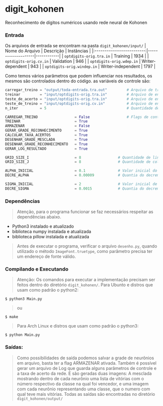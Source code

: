 # digit_kohonen
Reconhecimento de dígitos numéricos usando rede neural de Kohonen

### Entrada
Os arquivos de entrada se encontram na pasta `digit_kohonen/input/`
|     Nome do Arquivo        | Descrição          | Instâncias |
|:--------------------------:|--------------------|------------|
| `optdigits-orig.tra.in`    | Training           | 1934       |
| `optdigits-orig.cv.in`     | Validation         | 946        |
| `optdigits-orig.wdep.in`   | Writer-dependent   | 943        |
| `optdigits-orig.windep.in` | Writer-independent | 1797       |

Como temos vários parâmetros que podem influenciar nos resultados, os mesmos são controlados dentro do código.
as variáveis de controle são:
```python
carregar_treino = "output/toda-entrada.tra.out"         # Arquivo de treino armazenado anteriormente
treinar         = "input/optdigits-orig.tra.in"         # Arquivo de entrada para treinar
teste_de_acerto = "input/optdigits-orig.tra.in"         # Arquivo de entrada para testar taxa de acerto
teste_de_treino = "input/optdigits-orig.cv.in"          # Arquivo de entrada gerar a grade de reconhecimento
n_iter          = 5                                     # Quantidade de iterações de treino

CARREGAR_TREINO                 = False                 # Flags de controle
TREINAR                         = True
ARMAZENAR                       = False
GERAR_GRADE_RECONHECIMENTO      = True
CALCULAR_TAXA_ACERTOS           = True
DESENHAR_GRADE_MESCLADA         = True
DESENHAR_GRADE_RECONHECIMENTO   = True
GERAR_LOG_RESULTADO             = True

GRID_SIZE_I                     = 8                 # Quantidade de linhas na grade de neurônios
GRID_SIZE_J                     = 8                 # Quantidade de colunas no arquivo de entrada

ALPHA_INICIAL                   = 0.1               # Valor inicial do alpha
DECRE_ALPHA                     = 0.00009           # Quantia do decremento alpha por época

SIGMA_INICIAL                   = 2                 # Valor inicial de sigma
DECRE_SIGMA                     = 0.0015            # Quantia do decremento de sigma por época
```
### Dependências
> Atenção, para o programa funcionar se faz necessários respeitar as dependências abaixo.
* Python3 instalado e atualizado
* biblioteca numpy instalada e atualizada
* biblioteca pillow instalada e atualizada
>Antes de executar o programa, verificar o arquivo `desenho.py`, quando utilizado o método `ImageFont.truetype`, como parâmetro precisa ter um endereço de fonte válido.
### Compilando e Executando
>Atenção: Os comandos para executar a implementação precisam ser feitos dentro do diretório `digit_kohonen/`.
Para Ubunto e distros que usam como padrão o python2:

    $ python3 Main.py
>ou

    $ make
>Para Arch Linux e distros que usam como padrão o python3:

    $ python Main.py
    
### Saídas:
> Como possibilidades de saída podemos salvar a grade de neurônios em arquivo, basta ter a flag ARMAZENAR ativada.
Também é possível gerar um arquivo de Log que guarda alguns parâmetros de controle e a taxa de acerto da rede.
E são geradas duas imagens: A mesclada mostrando dentro de cada neurônio uma lista de vitórias com o número respectivo da classe na qual foi vencedor, e uma imagem com cada neurônio representando uma classe, que o numero com qual teve mais vitórias.
Todas as saídas são encontradas no diretório `digit_kohonen/output/`